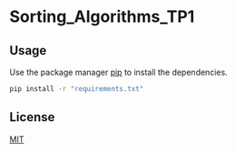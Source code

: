 # Sorting_Algorithms_TP1

## Usage

Use the package manager [pip](https://pypi.org/project/pip/) to install the dependencies.

```bash
pip install -r "requirements.txt"
```

## License

[MIT](https://opensource.org/license/mit/)
